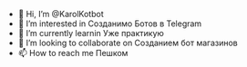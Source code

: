 - 👋 Hi, I’m @KarolKotbot
- 👀 I’m interested in  Созданимо Ботов в  Telegram 
- 🌱 I’m currently learnin Уже практикую
- 💞️ I’m looking to collaborate on  Созданием бот магазинов 
- 📫 How to reach me  Пешком

<!---
KarolKotbot/KarolKotbot is a ✨ special ✨ repository because its `README.md` (this file) appears on your GitHub profile.
You can click the Preview link to take a look at your changes.
--->

